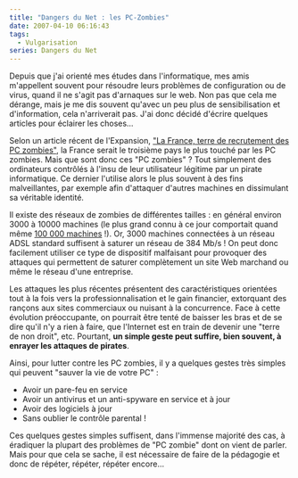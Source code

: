 ```yaml
---
title: "Dangers du Net : les PC-Zombies"
date: 2007-04-10 06:16:43
tags:
  - Vulgarisation
series: Dangers du Net
---
```


Depuis que j'ai orienté mes études dans l'informatique, mes amis m'appellent souvent pour résoudre leurs problèmes de configuration ou de virus, quand il ne s'agit pas d'arnaques sur le web. Non pas que cela me dérange, mais je me dis souvent qu'avec un peu plus de sensibilisation et d'information, cela n'arriverait pas. J'ai donc décidé d'écrire quelques articles pour éclairer les choses…

<!-- more -->

Selon un article récent de l'Expansion, ["La France, terre de recrutement des PC zombies"](http://lexpansion.lexpress.fr/), la France serait le troisième pays le plus touché par les PC zombies. Mais que sont donc ces "PC zombies" ? Tout simplement des ordinateurs contrôlés à l'insu de leur utilisateur légitime par un pirate informatique. Ce dernier l'utilise alors le plus souvent à des fins malveillantes, par exemple afin d'attaquer d'autres machines en dissimulant sa véritable identité.

Il existe des réseaux de zombies de différentes tailles : en général environ 3000 à 10000 machines (le plus grand connu à ce jour comportait quand même [100 000 machines](http://www.newscientist.com/article/dn8145) !). Or, 3000 machines connectées à un réseau ADSL standard suffisent à saturer un réseau de 384 Mb/s ! On peut donc facilement utiliser ce type de dispositif malfaisant pour provoquer des attaques qui permettent de saturer complètement un site Web marchand ou même le réseau d'une entreprise.

Les attaques les plus récentes présentent des caractéristiques orientées tout à la fois vers la professionnalisation et le gain financier, extorquant des rançons aux sites commerciaux ou nuisant à la concurrence. Face à cette évolution préoccupante, on pourrait être tenté de baisser les bras et de se dire qu'il n'y a rien à faire, que l'Internet est en train de devenir une "terre de non droit", etc. Pourtant, **un simple geste peut suffire, bien souvent, à enrayer les attaques de pirates**.

Ainsi, pour lutter contre les PC zombies, il y a quelques gestes très simples qui peuvent "sauver la vie de votre PC" :

*   Avoir un pare-feu en service
*   Avoir un antivirus et un anti-spyware en service et à jour
*   Avoir des logiciels à jour
*   Sans oublier le contrôle parental !

Ces quelques gestes simples suffisent, dans l'immense majorité des cas, à éradiquer la plupart des problèmes de "PC zombie" dont on vient de parler. Mais pour que cela se sache, il est nécessaire de faire de la pédagogie et donc de répéter, répéter, répéter encore…
